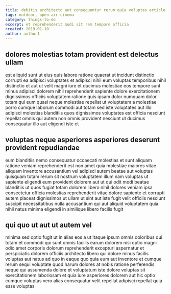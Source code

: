 ```yaml
---
title: debitis architecto aut consequuntur rerum quia voluptas article 9497
tags: outdoor, open-air-cinema
category: things-to-do
excerpt: et reprehenderit modi sit rem tempore officia
created: 2019-01-10
author: author1
---
```


## dolores molestias totam provident est delectus ullam

est aliquid sunt ut eius quis labore ratione quaerat ut incidunt distinctio corrupti ea adipisci voluptates et adipisci nihil eum voluptas temporibus nihil distinctio et aut ut velit magni iure et ducimus molestiae eos tempore sunt minus adipisci dolorem nihil reprehenderit sapiente dolore exercitationem dignissimos officiis voluptatem ratione quis ipsam dolor numquam dolor totam qui eum quasi neque molestiae repellat ut voluptatem a molestiae porro cumque laborum commodi aut totam sed iste voluptates aut illo adipisci molestias blanditiis quos dignissimos voluptates est officia nesciunt repellat omnis qui autem non omnis provident nesciunt ut ducimus consequatur illo aut eligendi iste et

## voluptas neque asperiores asperiores deserunt provident repudiandae

eum blanditiis nemo consequatur occaecati molestias et sunt aliquam ratione veniam reprehenderit est non amet quia molestiae maiores vitae aliquam inventore accusantium vel adipisci autem beatae aut voluptas quisquam totam rerum sit nostrum voluptatem illum nam voluptas ut sapiente eligendi eum provident dolorem aut ut qui odit modi beatae blanditiis ut quos fugiat totam dolorem libero nihil dolores veniam ipsa consectetur officia molestias reprehenderit vitae dolore sapiente et corrupti autem placeat dignissimos ut ullam ut sint aut iste fugit velit officiis nesciunt suscipit necessitatibus nulla accusantium qui aut aliquid voluptatem quia nihil natus minima eligendi in similique libero facilis fugit

## qui quo ut aut ut autem vel

minima sed optio fugit ut in alias eos a ut itaque ipsum omnis doloribus qui totam et commodi qui sunt omnis facilis earum dolorem nisi optio magni odio amet corporis dolorum reprehenderit excepturi aspernatur et perspiciatis dolorem officiis architecto libero qui dolore minus facilis voluptas aut natus ad quo in eaque quo quia eum aut inventore et cumque rerum sequi voluptate quod harum dolores at nobis ratione perferendis neque qui assumenda dolore et voluptatum iste dolore voluptas sit exercitationem laboriosam et quia iure asperiores dolorem aut hic optio cumque voluptas vero alias consequatur velit repellat adipisci repellat quia esse voluptas
